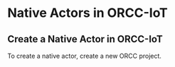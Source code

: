# Native Actors in ORCC-IoT

## Create a Native Actor in ORCC-IoT

To create a native actor, create a new ORCC project.

